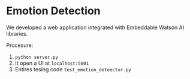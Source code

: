 # Emotion Detection

We developed a web application integrated with Embeddable Watson AI libraries. 

Procesure:

1. `python server.py`
2. It open a UI at `localhost:5001`
3. Entires tesing code `test_emotion_deteector.py`

